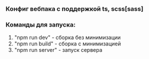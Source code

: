 ### Конфиг вебпака с поддержкой ts, scss[sass]

### Команды для запуска:
1. "npm run dev" - сборка без минимизации
2. "npm run build" - сборка с минимизацией
3. "npm run server" - запуск сервера